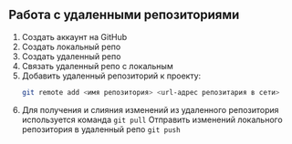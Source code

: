 ## Работа с удаленными репозиториями
1. Создать аккаунт на GitHub
2. Создать локальный репо
3. Создать удаленный репо
4. Связать удаленный репо с локальным
5. Добавить удаленный репозиторий к проекту:
   ```bash
   git remote add <имя репозитория> <url-адрес репозитария в сети>
   ```
6. Для получения и слияния изменений из удаленного репозитория используется команда `git pull`
Отправить изменений локального репозитория в удаленный репо `git push`
